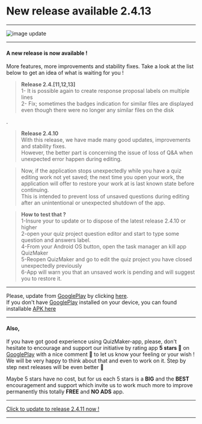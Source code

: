 # New release available 2.4.13

---
![image update][image]  

---

#### A new release is now available !
More features, more improvements and stability fixes. Take a look at the list below to get an idea of what is waiting for you !
> **Release 2.4.[11,12,13]**  
1- It is possible again to create response proposal labels on multiple lines  
2- Fix; sometimes the badges indication for similar files are displayed even though there were no longer any similar files on the disk  
  
  .

> **Release 2.4.10**  
With this release, we have made many good updates, improvements and stability fixes.  
However, the better part is concerning the issue of loss of Q&A when unexpected error happen during editing.  

>Now, if the application stops unexpectedly while you have a quiz editing work not yet saved; the next time you open your work, the application will offer to restore your work at is last known state before continuing.  
This is intended to prevent loss of unsaved questions during editing after an unintentional or unexpected shutdown of the app.

> **How to test that ?**  
   1-Insure your to update or to dispose of the latest release 2.4.10 or higher  
   2-open your quiz project question editor and start to type some question and answers label.  
   4-From your Android OS button, open the task manager an kill app QuizMaker  
   5-Reopen QuizMaker and go to edit the quiz project you have closed unexpectedly previously  
   6-App will warn you that an unsaved work is pending and will suggest you to restore it.

---

Please, update from [GooglePlay] by clicking [here][GooglePlay].  
If you don't have [GooglePlay] installed on your device, you can found installable [APK here][apk]  

---

#### Also,
If you have got good experience using QuizMaker-app, please, don't hesitate to encourage and support our initiative by rating app **5 stars 🌟** on [GooglePlay] with a nice comment 🙂  to let us know your feeling or your wish !  
We will be very happy to think about that and even to work on it. Step by step next releases will be even better 🙂  

Maybe 5 stars have no cost,  but for us each 5 stars is a **BIG** and the **BEST** encouragement and support which invite us to work much more to improve permanently this totally **FREE** and **NO ADS** app.

---
 [Click to update to release 2.4.11 now !][GooglePlay]

---

[GooglePlay]: https://play.google.com/store/apps/details?id=com.devup.qcm.maker
[image]: https://qcmmaker.qmakertech.com/notifications/app-update/resources/upgrade2.png
[apk]: https://qcmmaker.qmakertech.com/notifications/app-update/resources/qcmmaker-release.apk
